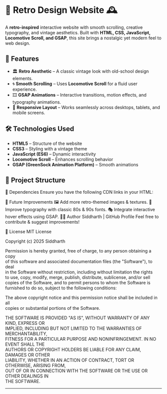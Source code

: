 # 🎨 Retro Design Website 🕰️

A **retro-inspired** interactive website with smooth scrolling, creative typography, and vintage aesthetics. Built with **HTML, CSS, JavaScript, Locomotive Scroll, and GSAP**, this site brings a nostalgic yet modern feel to web design.

## 🚀 Features
- 🏛️ **Retro Aesthetic** – A classic vintage look with old-school design elements.
- 🌀 **Smooth Scrolling** – Uses **Locomotive Scroll** for a fluid user experience.
- 🎞️ **GSAP Animations** – Interactive transitions, motion effects, and typography animations.
- 📱 **Responsive Layout** – Works seamlessly across desktops, tablets, and mobile screens.

## 🛠️ Technologies Used
- **HTML5** – Structure of the website
- **CSS3** – Styling with a vintage theme
- **JavaScript (ES6)** – Dynamic interactivity
- **Locomotive Scroll** – Enhances scrolling behavior
- **GSAP (GreenSock Animation Platform)** – Smooth animations

## 📂 Project Structure











📜 Dependencies
Ensure you have the following CDN links in your HTML:
<link rel="stylesheet" href="https://cdn.jsdelivr.net/npm/locomotive-scroll@3.5.4/dist/locomotive-scroll.css">
<script src="https://cdn.jsdelivr.net/npm/locomotive-scroll@3.5.4/dist/locomotive-scroll.js"></script>
<script src="https://cdnjs.cloudflare.com/ajax/libs/gsap/3.12.5/gsap.min.js"></script>
<script src="https://cdnjs.cloudflare.com/ajax/libs/gsap/3.12.5/ScrollTrigger.min.js"></script>





📌 Future Improvements
🖼️ Add more retro-themed images & textures.
🏁 Improve typography with classic 80s & 90s fonts.
🎭 Integrate interactive hover effects using GSAP.
👨‍💻 Author
Siddharth | GitHub Profile
Feel free to contribute & suggest improvements!



📜 License
MIT License

Copyright (c) 2025 Siddharth

Permission is hereby granted, free of charge, to any person obtaining a copy  
of this software and associated documentation files (the "Software"), to deal  
in the Software without restriction, including without limitation the rights  
to use, copy, modify, merge, publish, distribute, sublicense, and/or sell  
copies of the Software, and to permit persons to whom the Software is  
furnished to do so, subject to the following conditions:

The above copyright notice and this permission notice shall be included in all  
copies or substantial portions of the Software.

THE SOFTWARE IS PROVIDED "AS IS", WITHOUT WARRANTY OF ANY KIND, EXPRESS OR  
IMPLIED, INCLUDING BUT NOT LIMITED TO THE WARRANTIES OF MERCHANTABILITY,  
FITNESS FOR A PARTICULAR PURPOSE AND NONINFRINGEMENT. IN NO EVENT SHALL THE  
AUTHORS OR COPYRIGHT HOLDERS BE LIABLE FOR ANY CLAIM, DAMAGES OR OTHER  
LIABILITY, WHETHER IN AN ACTION OF CONTRACT, TORT OR OTHERWISE, ARISING FROM,  
OUT OF OR IN CONNECTION WITH THE SOFTWARE OR THE USE OR OTHER DEALINGS IN  
THE SOFTWARE.


---


